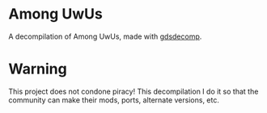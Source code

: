 # Among UwUs
A decompilation of Among UwUs, made with  [gdsdecomp](https://github.com/bruvzg/gdsdecomp).

# Warning
This project does not condone piracy! This decompilation I do it so that the community can make their mods, ports, alternate versions, etc.
